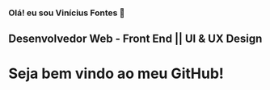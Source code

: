 ### Olá! eu sou Vinícius Fontes 👋
## Desenvolvedor Web - Front End || UI & UX Design
# Seja bem vindo ao meu GitHub!



